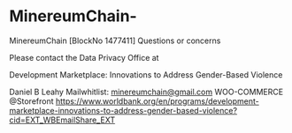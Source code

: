 # MinereumChain-
MinereumChain 
[BlockNo 1477411]
Questions or concerns

Please contact the Data Privacy Office at 

Development Marketplace: Innovations to Address Gender-Based Violence

Daniel B Leahy 
Mailwhitlist: minereumchain@gmail.com
WOO-COMMERCE 
@Storefront
https://www.worldbank.org/en/programs/development-marketplace-innovations-to-address-gender-based-violence?cid=EXT_WBEmailShare_EXT